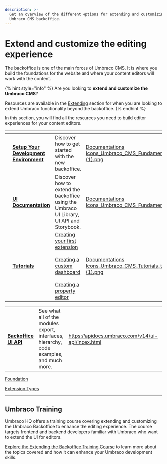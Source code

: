 ```yaml
---
description: >-
  Get an overview of the different options for extending and customizing the
  Umbraco CMS backoffice.
---
```


# Extend and customize the editing experience

The backoffice is one of the main forces of Umbraco CMS. It is where you build the foundations for the website and where your content editors will work with the content.

{% hint style="info" %}
Are you looking to **extend and customize the Umbraco CMS**?

Resources are available in the [Extending](../extending/build-on-umbraco-functionality.md) section for when you are looking to extend Umbraco functionality beyond the backoffice.
{% endhint %}

In this section, you will find all the resources you need to build editor experiences for your content editors.

<table data-view="cards"><thead><tr><th></th><th></th><th></th><th data-hidden data-card-cover data-type="files"></th><th data-hidden data-card-target data-type="content-ref"></th></tr></thead><tbody><tr><td></td><td><a href="development-flow/"><strong>Setup Your Development Environment</strong></a></td><td>Discover how to get started with the new backoffice.</td><td><a href="../.gitbook/assets/Documentations Icons_Umbraco_CMS_Fundamentals_Setup (1).png">Documentations Icons_Umbraco_CMS_Fundamentals_Setup (1).png</a></td><td><a href="development-flow/">development-flow</a></td></tr><tr><td></td><td><a href="ui-documentation.md"><strong>UI Documentation</strong></a></td><td>Discover how to extend the backoffice using the Umbraco UI Library, UI API and Storybook.</td><td><a href="../.gitbook/assets/Documentations Icons_Umbraco_CMS_Fundamentals_Design.png">Documentations Icons_Umbraco_CMS_Fundamentals_Design.png</a></td><td><a href="ui-documentation.md">ui-documentation.md</a></td></tr><tr><td></td><td><a href="../tutorials/overview.md"><strong>Tutorials</strong></a></td><td><a href="../tutorials/creating-your-first-extension.md">Creating your first extension</a><br><br><a href="../tutorials/creating-a-custom-dashboard/">Creating a custom dashboard</a><br><br><a href="../tutorials/creating-a-property-editor/">Creating a property editor</a></td><td><a href="../.gitbook/assets/Documentations Icons_Umbraco_CMS_Tutorials_the_Starter_Kit (1).png">Documentations Icons_Umbraco_CMS_Tutorials_the_Starter_Kit (1).png</a></td><td></td></tr></tbody></table>

<table data-card-size="large" data-view="cards" data-full-width="false">
    <tbody>
        <tr>
            <td>
                <a href="https://apidocs.umbraco.com/v14/ui-api/index.html"
                    ><strong>Backoffice UI API</strong></a
                >
            </td>
            <td>
                See what all of the modules export, interfaces, hierarchy, code
                examples, and much more.
            </td>
            <td>
                <a href="https://apidocs.umbraco.com/v14/ui-api/index.html"
                    >https://apidocs.umbraco.com/v14/ui-api/index.html</a
                >
            </td>
            <td>
                <a
                    href="../.gitbook/assets/Documentations Icons_Umbraco_CMS_Tutorials_the_Starter_Kit (1).png"
                    >Documentations Icons_Umbraco_CMS_Tutorials_the_Starter_Kit
                    (1).png</a
                >
            </td>
        </tr>
    </tbody>
</table>

[Foundation](./foundation/README.md)

[Extension Types](./extending-overview/extension-types/)
***

## Umbraco Training

Umbraco HQ offers a training course covering extending and customizing the Umbraco Backoffice to enhance the editing experience. The course targets frontend and backend developers familiar with Umbraco who want to extend the UI for editors.

[Explore the Extending the Backoffice Training Course](https://umbraco.com/training/course-details/extending-the-backoffice-details/) to learn more about the topics covered and how it can enhance your Umbraco development skills.
